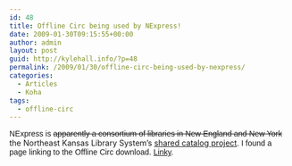 ```yaml
---
id: 48
title: Offline Circ being used by NExpress!
date: 2009-01-30T09:15:55+00:00
author: admin
layout: post
guid: http://kylehall.info/?p=48
permalink: /2009/01/30/offline-circ-being-used-by-nexpress/
categories:
  - Articles
  - Koha
tags:
  - offline-circ
---
```

<span style="font-family: Arial,Helvetica,sans-serif;">NExpress is <span style="text-decoration: line-through;">apparently a consortium of libraries in New England and New York</span> </span>the Northeast Kansas Library System&#8217;s <a href="http://www.nexpresslibrary.org/about/" target="_blank">shared catalog project</a><span style="font-family: Arial,Helvetica,sans-serif;">. I found a page linking to the Offline Circ download. <a href="http://www.nexpresslibrary.org/installing-offline-circulation/" target="_blank">Linky</a>.<br /> </span>